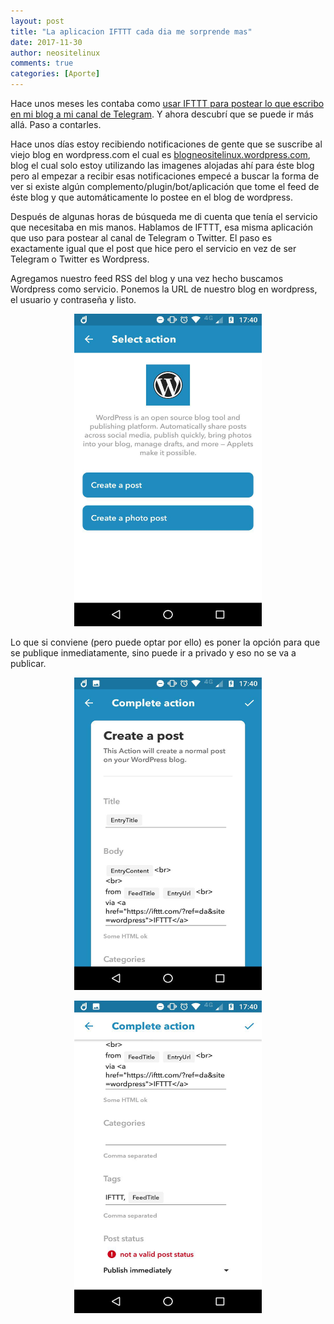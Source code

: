 ```yaml
---
layout: post
title: "La aplicacion IFTTT cada dia me sorprende mas"
date: 2017-11-30
author: neositelinux
comments: true
categories: [Aporte]
---
```


Hace unos meses les contaba como [usar IFTTT para postear lo que escribo en mi blog a mi canal de Telegram](https://neositelinux.com/como-postear-desde-jekyll-a-twitter/). Y ahora descubrí que se puede ir más allá. Paso a contarles.

Hace unos días estoy recibiendo notificaciones de gente que se suscribe al viejo blog en wordpress.com el cual es [blogneositelinux.wordpress.com](https://blogneositelinux.wordpress.com), blog el cual solo estoy utilizando las imagenes alojadas ahí para éste blog pero al empezar a recibir esas notificaciones empecé a buscar la forma de ver si existe algún complemento/plugin/bot/aplicación que tome el feed de éste blog y que automáticamente lo postee en el blog de wordpress.

Después de algunas horas de búsqueda me di cuenta que tenía el servicio que necesitaba en mis manos. Hablamos de IFTTT, esa misma aplicación que uso para postear al canal de Telegram o Twitter. El paso es exactamente igual que el post que hice pero el servicio en vez de ser Telegram o Twitter es Wordpress.

Agregamos nuestro feed RSS del blog y una vez hecho buscamos Wordpress como servicio. Ponemos la URL de nuestro blog en wordpress, el usuario y contraseña y listo.

<p align="center">
<img src="/images/jekyll_a_wordpress1.jpg" width="300" height="500" alt="_Logo">
</p>

Lo que si conviene (pero puede optar por ello) es poner la opción para que se publique inmediatamente, sino puede ir a privado y eso no se va a publicar.

<p align="center">
<img src="/images/jekyll_a_wordpress2.jpg" width="300" height="500" alt="_Logo">
</p>

<p align="center">
<img src="/images/jekyll_a_wordpress3.jpg" width="300" height="500" alt="_Logo">
</p>
